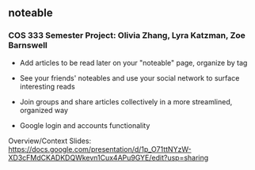 ## noteable 

### COS 333 Semester Project: Olivia Zhang, Lyra Katzman, Zoe Barnswell 


- Add articles to be read later on your "noteable" page, organize by tag

- See your friends' noteables and use your social network to surface interesting reads 

- Join groups and share articles collectively in a more streamlined, organized way

- Google login and accounts functionality


Overview/Context Slides: https://docs.google.com/presentation/d/1p_O71ttNYzW-XD3cFMdCKADKDQWkevn1Cux4APu9GYE/edit?usp=sharing 

